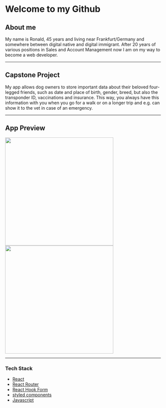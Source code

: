 # Welcome to my Github

## About me

My name is Ronald, 45 years and living near Frankfurt/Germany and somewhere between digital native and digital immigrant. After 20 years of various positions in Sales and Account Management now I am on my way to become a web developer.

---

## Capstone Project

My app allows dog owners to store important data about their beloved four-legged friends, such as date and place of birth, gender, breed, but also the transponder ID, vaccinations and insurance. This way, you always have this information with you when you go for a walk or on a longer trip and e.g. can show it to the vet in case of an emergency.

---
## App Preview

<img src="https://github.com/RonnySteady/dogpass/assets/130970897/3fbefaa1-927d-4adc-a53f-2cbea0d404b9" style="width: 350px; height: auto;">
<img src="https://github.com/RonnySteady/dogpass/assets/130970897/b876bdf7-b3fa-435f-9692-7b2fde6af4b1" style="width: 350px; height: auto;">

---
### Tech Stack

- [React](https://reactjs.org/)
- [React Router](https://reactrouter.com/)
- [React Hook Form](https://react-hook-form.com/)
- [styled components](https://styled-components.com/)
- [Javascript](https://developer.mozilla.org/en-US/docs/Web/JavaScript#tutorials)

